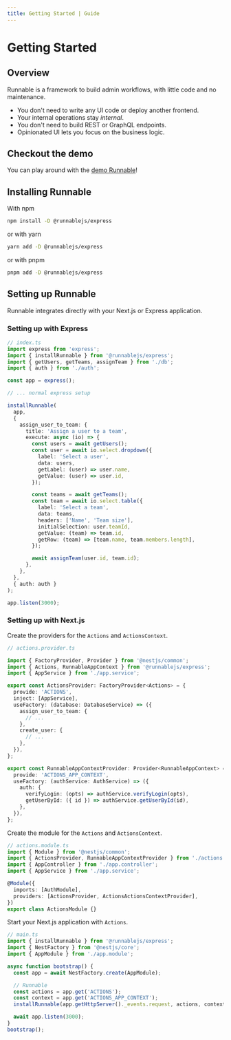 ```yaml
---
title: Getting Started | Guide
---
```


# Getting Started

## Overview

Runnable is a framework to build admin workflows, with little code and no maintenance.

- You don't need to write any UI code or deploy another frontend.
- Your internal operations stay _internal_.
- You don't need to build REST or GraphQL endpoints.
- Opinionated UI lets you focus on the business logic.

## Checkout the demo

You can play around with the [demo Runnable](https://demo.getrunnable.com)!

## Installing Runnable

With npm

```bash
npm install -D @runnablejs/express
```

or with yarn

```bash
yarn add -D @runnablejs/express
```

or with pnpm

```bash
pnpm add -D @runnablejs/express
```

## Setting up Runnable

Runnable integrates directly with your Next.js or Express application.

### Setting up with Express

```ts
// index.ts
import express from 'express';
import { installRunnable } from '@runnablejs/express';
import { getUsers, getTeams, assignTeam } from './db';
import { auth } from './auth';

const app = express();

// ... normal express setup

installRunnable(
  app,
  {
    assign_user_to_team: {
      title: 'Assign a user to a team',
      execute: async (io) => {
        const users = await getUsers();
        const user = await io.select.dropdown({
          label: 'Select a user',
          data: users,
          getLabel: (user) => user.name,
          getValue: (user) => user.id,
        });

        const teams = await getTeams();
        const team = await io.select.table({
          label: 'Select a team',
          data: teams,
          headers: ['Name', 'Team size'],
          initialSelection: user.teamId,
          getValue: (team) => team.id,
          getRow: (team) => [team.name, team.members.length],
        });

        await assignTeam(user.id, team.id);
      },
    },
  },
  { auth: auth }
);

app.listen(3000);
```

### Setting up with Next.js

Create the providers for the `Actions` and `ActionsContext`.

```ts
// actions.provider.ts

import { FactoryProvider, Provider } from '@nestjs/common';
import { Actions, RunnableAppContext } from '@runnablejs/express';
import { AppService } from './app.service';

export const ActionsProvider: FactoryProvider<Actions> = {
  provide: 'ACTIONS',
  inject: [AppService],
  useFactory: (database: DatabaseService) => ({
    assign_user_to_team: {
      // ...
    },
    create_user: {
      // ...
    },
  }),
};

export const RunnableAppContextProvider: Provider<RunnableAppContext> = {
  provide: 'ACTIONS_APP_CONTEXT',
  useFactory: (authService: AuthService) => ({
    auth: {
      verifyLogin: (opts) => authService.verifyLogin(opts),
      getUserById: ({ id }) => authService.getUserById(id),
    },
  }),
};
```

Create the module for the `Actions` and `ActionsContext`.

```ts
// actions.module.ts
import { Module } from '@nestjs/common';
import { ActionsProvider, RunnableAppContextProvider } from './actions.provider';
import { AppController } from './app.controller';
import { AppService } from './app.service';

@Module({
  imports: [AuthModule],
  providers: [ActionsProvider, ActionsActionsContextProvider],
})
export class ActionsModule {}
```

Start your Next.js application with `Actions`.

```ts
// main.ts
import { installRunnable } from '@runnablejs/express';
import { NestFactory } from '@nestjs/core';
import { AppModule } from './app.module';

async function bootstrap() {
  const app = await NestFactory.create(AppModule);

  // Runnable
  const actions = app.get('ACTIONS');
  const context = app.get('ACTIONS_APP_CONTEXT');
  installRunnable(app.getHttpServer()._events.request, actions, context);

  await app.listen(3000);
}
bootstrap();
```
